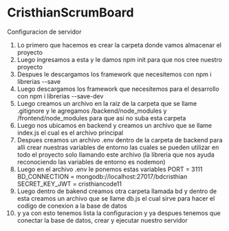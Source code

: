 # CristhianScrumBoard

Configuracion de servidor

1. Lo primero que hacemos es crear la carpeta donde vamos almacenar el proyecto
2. Luego ingresamos a esta y le damos npm init para que nos cree nuestro proyecto
3. Despues le descargamos los framework que necesitemos con npm i librerias --save
4. Luego descargamos los framework que necesitemos para el desarrollo con npm i librerias --save-dev
5. Luego creamos un archivo en la raiz de la carpeta que se llame .gitignore y le agregamos /backend/node_modules y /frontend/node_modules para que asi no suba esta carpeta 
6. Luego nos ubicamos en backend y creamos un archivo que se llame index.js el cual es el archivo principal
7. Despues creamos un archivo .env dentro de la carpeta de backend para alli crear nuestras variables de entorno las cuales se pueden utilizar en todo el proyecto solo llamando este archivo (la libreria que nos ayuda reconociendo las variables de entorno es nodemon)
8. Luego en el archivo .env le ponemos estas variables PORT = 3111
BD_CONNECTION = mongodb://localhost:27017/bdcristhian
SECRET_KEY_JWT = cristhiancode11
9. Luego dentro de bakend creamos otra carpeta llamada bd y dentro de esta creamos un archivo que se llame db.js el cual sirve para hacer el codigo de conexion a la base de datos
10. y ya con esto tenemos lista la configuracion y ya despues tenemos que conectar la base de datos, crear y ejecutar nuestro servidor
